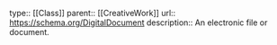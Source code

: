 type:: [[Class]]
parent:: [[CreativeWork]]
url:: https://schema.org/DigitalDocument
description:: An electronic file or document.
